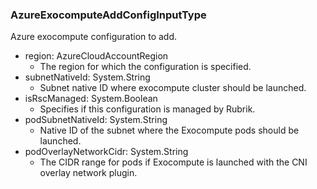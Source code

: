 ### AzureExocomputeAddConfigInputType
Azure exocompute configuration to add.

- region: AzureCloudAccountRegion
  - The region for which the configuration is specified.
- subnetNativeId: System.String
  - Subnet native ID where exocompute cluster should be launched.
- isRscManaged: System.Boolean
  - Specifies if this configuration is managed by Rubrik.
- podSubnetNativeId: System.String
  - Native ID of the subnet where the Exocompute pods should be launched.
- podOverlayNetworkCidr: System.String
  - The CIDR range for pods if Exocompute is launched with the CNI overlay network plugin.
